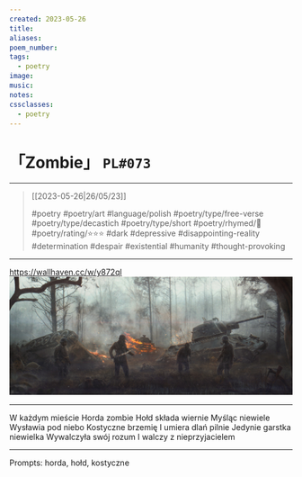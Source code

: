 ```yaml
---
created: 2023-05-26
title:
aliases:
poem_number:
tags:
  - poetry
image:
music:
notes:
cssclasses:
  - poetry
---
```

# 「Zombie」 `PL#073`

---

> [[2023-05-26|26/05/23]]
> 
> #poetry 
> #poetry/art 
> #language/polish 
> #poetry/type/free-verse #poetry/type/decastich #poetry/type/short 
> #poetry/rhymed/🔴 
> #poetry/rating/⭐⭐⭐ 
> #dark #depressive #disappointing-reality #determination #despair #existential #humanity #thought-provoking 

---

https://wallhaven.cc/w/y872ql
![poem-zombie](../!art/poem-zombie.jpg)


---

W każdym mieście
Horda zombie
Hołd składa wiernie 
Myśląc niewiele
Wysławia pod niebo
Kostyczne brzemię
I umiera dlań pilnie
Jedynie garstka niewielka
Wywalczyła swój rozum
I walczy z nieprzyjacielem

---

Prompts: horda, hołd, kostyczne